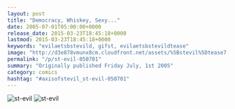 ```yaml
---
layout: post
title: "Democracy, Whiskey, Sexy..."
date: 2005-07-01T05:00:00+0000
release_date: 2015-03-23T18:45:18+0000
lastmod: 2015-03-23T18:45:18+0000
keywords: "evilaetsbstevild, gifst, evilaetsbstevildtease"
image: "http://d3e878vmunx8cm.cloudfront.net/assets/%5Bstevil%5Dtease7-01-06.gif"
permalink: "/p/st-evil-050701"
summary: "Originally published Friday July, 1st 2005"
category: comics
hashtag: "#axisofstevil_st-evil-050701"
---
```


![st-evil](http://d3e878vmunx8cm.cloudfront.net/assets/%5Bstevil%5Dtease7-01-06.gif)
![st-evil](http://d3e878vmunx8cm.cloudfront.net/assets/%5Bstevil%5D7-01-06.gif)
